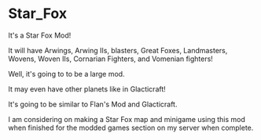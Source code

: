 Star_Fox
========

It's a Star Fox Mod!

It will have Arwings, Arwing IIs, blasters, Great Foxes, Landmasters, Wovens, Woven IIs, Cornarian 
Fighters, and Vomenian fighters!

Well, it's going to to be a large mod.

It may even have other planets like in Glacticraft!

It's going to be similar to Flan's Mod and Glacticraft.


I am considering on making a Star Fox map and minigame using this mod when finished for the modded games section on my server when complete.
